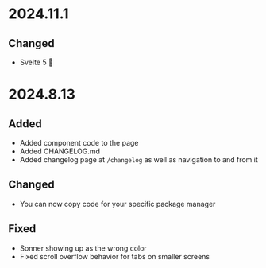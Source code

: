 # 2024.11.1

## Changed

- Svelte 5 🎉

# 2024.8.13

## Added

- Added component code to the page
- Added CHANGELOG.md
- Added changelog page at `/changelog` as well as navigation to and from it

## Changed

- You can now copy code for your specific package manager

## Fixed

- Sonner showing up as the wrong color
- Fixed scroll overflow behavior for tabs on smaller screens
